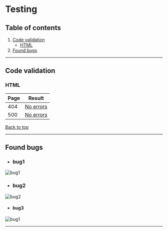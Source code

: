# Testing

## Table of contents

1. [Code validation](#Code-validation)
    - [HTML](#html)
2. [Found bugs](#Found-bugs)

---

## Code validation

### HTML

| Page | Result |
| ---- | ------ |
| 404 | [No errors](/docs/images/404-validation.jpg) |
| 500 | [No errors](/docs/images/500-validation.jpg) |

[Back to top](#Table-of-contents)

---

## Found bugs

- ### bug1

![bug1](img/bug1)

- ### bug2

![bug2](img/bug2)

- #### bug3

![bug1](img/bug3)

---
